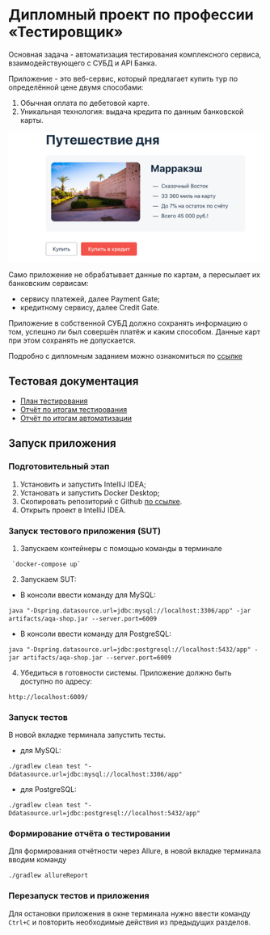 # Дипломный проект по профессии «Тестировщик»

Основная задача - автоматизация тестирования комплексного сервиса, взаимодействующего с СУБД и API Банка.

Приложение - это веб-сервис, который предлагает купить тур по определённой цене двумя способами:
1. Обычная оплата по дебетовой карте.
2. Уникальная технология: выдача кредита по данным банковской карты.

![PhotoTur](https://github.com/Nuriko13/QA-Diplom/blob/main/PhotoTur.png)

Само приложение не обрабатывает данные по картам, а пересылает их банковским сервисам:

- сервису платежей, далее Payment Gate;
- кредитному сервису, далее Credit Gate.

Приложение в собственной СУБД должно сохранять информацию о том, успешно ли был совершён платёж и каким способом. Данные карт при этом сохранять не допускается.

Подробно с дипломным заданием можно ознакомиться по [ссылке](https://github.com/netology-code/qa-diploma)

## Тестовая документация

+ [План тестирования](https://github.com/Nuriko13/QA-diplom/blob/main/documents/Plan.md)
+ [Отчёт по итогам тестирования](https://github.com/Nuriko13/QA-diplom/blob/main/documents/Report.md)
+ [Отчёт по итогам автоматизации](https://github.com/Nuriko13/QA-diplom/blob/main/documents/Summary.md)

## Запуск приложения
### Подготовительный этап
1. Установить и запустить IntelliJ IDEA;
2. Установать и запустить Docker Desktop;
3. Скопировать репозиторий с Github [по ссылке](https://github.com/Nuriko13/QA-diplom).
4. Открыть проект в IntelliJ IDEA.

### Запуск тестового приложения (SUT)

1. Запускаем контейнеры с помощью команды в терминале
```
 `docker-compose up`
```
2. Запускаем SUT:

+  В консоли ввести команду для MySQL:

 ```
 java "-Dspring.datasource.url=jdbc:mysql://localhost:3306/app" -jar artifacts/aqa-shop.jar --server.port=6009
   ```
+ В консоли ввести команду для PostgreSQL:

```
java "-Dspring.datasource.url=jdbc:postgresql://localhost:5432/app" -jar artifacts/aqa-shop.jar --server.port=6009

```
4. Убедиться в готовности системы. Приложение должно быть доступно по адресу:
```
http://localhost:6009/
```
### Запуск тестов
В новой вкладке терминала запустить тесты.
+ для MySQL:
```
./gradlew clean test "-Ddatasource.url=jdbc:mysql://localhost:3306/app"
```
+ для PostgreSQL:
```
./gradlew clean test "-Ddatasource.url=jdbc:postgresql://localhost:5432/app"
```
### Формирование отчёта о тестировании
Для формирования отчётности через Allure, в новой вкладке терминала вводим команду
```
./gradlew allureReport
```
### Перезапуск тестов и приложения
Для остановки приложения в окне терминала нужно ввести команду `Ctrl+С` и повторить необходимые действия из предыдущих разделов.

